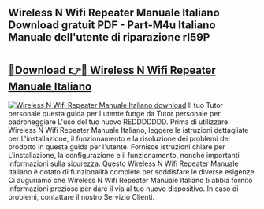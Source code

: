 ## Wireless N Wifi Repeater Manuale Italiano Download gratuit PDF - Part-M4u Italiano Manuale dell'utente di riparazione rI59P

# <h2><a href="http://dfb3kpm.blite.top/?on=Wireless+N+Wifi+Repeater+Manuale+Italiano">🔗Download 👉🔴 Wireless N Wifi Repeater Manuale Italiano</a></h2>

[![Wireless N Wifi Repeater Manuale Italiano download](https://i.imgur.com/lujVjoI.png)](http://dfb3kpm.blite.top/?on=Wireless+N+Wifi+Repeater+Manuale+Italiano)
Il tuo Tutor personale questa guida per l'utente funge da Tutor personale per padroneggiare L'uso del tuo nuovo REDDDDDDD. Prima di utilizzare Wireless N Wifi Repeater Manuale Italiano, leggere le istruzioni dettagliate per L'installazione, il funzionamento e la risoluzione dei problemi del prodotto in questa guida per l'utente. Fornisce istruzioni chiare per L'installazione, la configurazione e il funzionamento, nonché importanti informazioni sulla sicurezza. Questo Wireless N Wifi Repeater Manuale Italiano è dotato di funzionalità complete per soddisfare le diverse esigenze. Ci auguriamo che Wireless N Wifi Repeater Manuale Italiano ti abbia fornito informazioni preziose per dare il via al tuo nuovo dispositivo. In caso di problemi, contattare il nostro Servizio Clienti.
